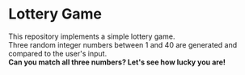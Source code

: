 # Lottery Game 

This repository implements a simple lottery game. <br>Three random integer numbers between 1 and 40 are generated and compared to the user's input.<br>
<b>Can you match all three numbers? Let's see how lucky you are!</b>
